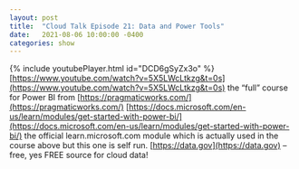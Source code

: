 ```yaml
---
layout: post
title:  "Cloud Talk Episode 21: Data and Power Tools"
date:   2021-08-06 10:00:00 -0400
categories: show
--- 
```

{% include youtubePlayer.html id="DCD6gSyZx3o" %} 
[https://www.youtube.com/watch?v=5X5LWcLtkzg&t=0s](https://www.youtube.com/watch?v=5X5LWcLtkzg&t=0s) the “full” course for Power BI from [https://pragmaticworks.com/](https://pragmaticworks.com/)
[https://docs.microsoft.com/en-us/learn/modules/get-started-with-power-bi/](https://docs.microsoft.com/en-us/learn/modules/get-started-with-power-bi/) the official learn.microsoft.com module which is actually used in the course above but this one is self run.
[https://data.gov](https://data.gov) – free, yes FREE source for cloud data!